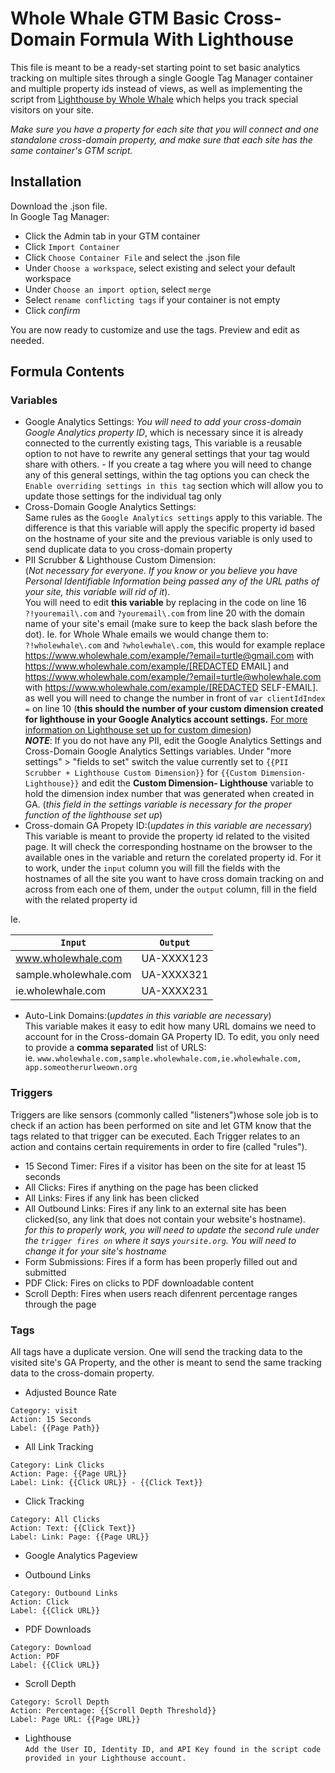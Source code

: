# Whole Whale GTM Basic Cross-Domain Formula With Lighthouse

This file is meant to be a ready-set starting point to set basic analytics tracking on multiple sites through a single Google Tag Manager container and multiple property ids instead of views, as well as implementing the script from [Lighthouse by Whole Whale](https://www.wholewhale.com/products/lighthouse) which helps you track special visitors on your site.

*Make sure you have a property for each site that you will connect and one standalone cross-domain property, and make sure that each site has the same container's GTM script.*

## Installation

Download the .json file.   
In Google Tag Manager:
* Click the Admin tab in your GTM container
* Click `Import Container`
* Click `Choose Container File` and select the .json file
* Under `Choose a workspace`, select existing and select your default workspace
* Under `Choose an import option`, select `merge`
* Select `rename conflicting tags` if your container is not empty
* Click *confirm*

You are now ready to customize and use the tags. Preview and edit as needed. 
   
## Formula Contents

### Variables

* Google Analytics Settings: 
*You will need to add your cross-domain Google Analytics property ID*, which is necessary since it is already connected to the currently existing tags, This variable is a reusable option to not have to rewrite any general settings that your tag would share with others. - If you create a tag where you will need to change any of this general settings, within the tag options you can check the `Enable overriding settings in this tag` section which will allow you to update those settings for the individual tag only
* Cross-Domain Google Analytics Settings:   
Same rules as the `Google Analytics settings` apply to this variable. The difference is that this variable will apply the specific property id based on the hostname of your site and the previous variable is only used to send duplicate data to you cross-domain property
* PII Scrubber & Lighthouse Custom Dimension:    
(*Not necessary for everyone. If you know or you believe you have Personal Identifiable Information being passed any of the URL paths of your site, this variable will rid of it*).  
You will need to edit **this variable** by replacing in the code on line 16 `?!youremail\.com` and `?youremail\.com` from line 20 with the domain name of your site's email (make sure to keep the back slash before the dot). Ie. for Whole Whale emails we would change them to: `?!wholewhale\.com` and `?wholewhale\.com`, this would for example replace https://www.wholewhale.com/example/?email=turtle@gmail.com with https://www.wholewhale.com/example/[REDACTED EMAIL] and https://www.wholewhale.com/example/?email=turtle@wholewhale.com with https://www.wholewhale.com/example/[REDACTED SELF-EMAIL]. as well you will need to change the number in front of `var clientIdIndex =` on line 10 (**this should the number of your custom dimension created for lighthouse in your Google Analytics account settings.** [For more information on Lighthouse set up for custom dimesion](https://www.wholewhale.com/lighthouse/setup/#segments))  
**_NOTE_**: If you do not have any PII, edit the Google Analytics Settings and Cross-Domain Google Analytics Settings variables. Under "more settings" > "fields to set" switch the value currently set to `{{PII Scrubber + Lighthouse Custom Dimension}}` for `{{Custom Dimension- Lighthouse}}` and edit the **Custom Dimension- Lighthouse** variable to hold the dimension index number that was generated when created in GA. (*this field in the settings variable is necessary for the proper function of the lighthouse set up*)
* Cross-domain GA Propety ID:(*updates in this variable are necessary*)
This variable is meant to provide the property id related to the visited page. It will check the corresponding hostname on the browser to the available ones in the variable and return the corelated property id. For it to work, under the `input` column you will fill the fields with the hostnames of all the site you want to have cross domain tracking on and across from each one of them, under the `output` column, fill in the field with the related property id

Ie.

|`Input`         |          `Output`|
|-----------------|------------------|
|www.wholewhale.com |       UA-XXXX123|
|sample.wholewhale.com  |   UA-XXXX321|
|ie.wholewhale.com   |      UA-XXXX231|

* Auto-Link Domains:(*updates in this variable are necessary*)  
This variable makes it easy to edit how many URL domains we need to account for in the Cross-domain GA Property ID. To edit, you only need to provide a **comma separated** list of URLS:  
ie. `www.wholewhale.com,sample.wholewhale.com,ie.wholewhale.com, app.someotherurlweown.org`

### Triggers
Triggers are like sensors (commonly called "listeners")whose sole job is to check if an action has been performed on site and let GTM know that the tags related to that trigger can be executed. Each Trigger relates to an action and contains certain requirements in order to fire (called "rules").

* 15 Second Timer: Fires if a visitor has been on the site for at least 15 seconds
* All Clicks: Fires if anything on the page has been clicked
* All Links: Fires if any link has been clicked
* All Outbound Links: Fires if any link to an external site has been clicked(so, any link that does not contain your website's hostname).  
*for this to properly work, you will need to update the second rule under the `trigger fires on` where it says `yoursite.org`. You will need to change it for your site's hostname*
* Form Submissions: Fires if a form has been properly filled out and submitted
* PDF Click: Fires on clicks to PDF downloadable content
* Scroll Depth: Fires when users reach difenrent percentage ranges through the page

### Tags

All tags have a duplicate version. One will send the tracking data to the visited site's GA Property, and the other is meant to send the same tracking data to the cross-domain property.

* Adjusted Bounce Rate  
```
Category: visit  
Action: 15 Seconds  
Label: {{Page Path}}
```  
* All Link Tracking  
```
Category: Link Clicks  
Action: Page: {{Page URL}}  
Label: Link: {{Click URL}} - {{Click Text}}
```  
* Click Tracking  
```
Category: All Clicks  
Action: Text: {{Click Text}}  
Label: Link: Page: {{Page URL}}
```  

* Google Analytics Pageview  

* Outbound Links  
```
Category: Outbound Links  
Action: Click  
Label: {{Click URL}}
```  
* PDF Downloads  
```
Category: Download  
Action: PDF  
Label: {{Click URL}}
```  
* Scroll Depth   
```
Category: Scroll Depth 
Action: Percentage: {{Scroll Depth Threshold}}  
Label: Page URL: {{Page URL}}
```  
* Lighthouse  
`Add the User ID, Identity ID, and API Key found in the script code provided in your Lighthouse account.`


